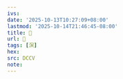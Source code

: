 ```yaml
---
ivs:
date: '2025-10-13T10:27:09+08:00'
lastmod: '2025-10-14T21:46:45-08:00'
title: 􂻩
url: 􂻩
tags: [溟]
hex: 
src: DCCV
note:
---
```

